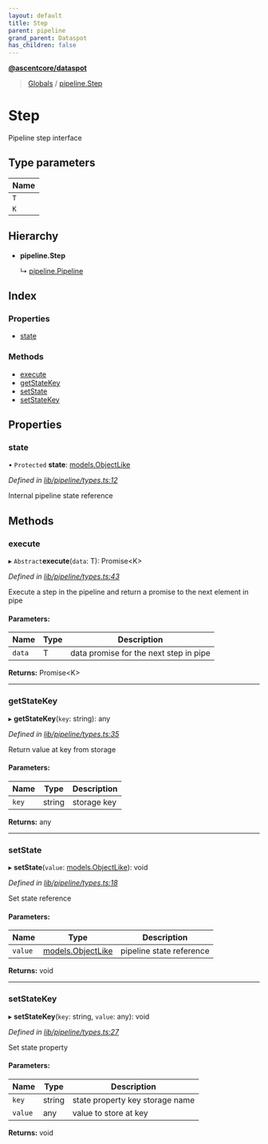```yaml
---
layout: default
title: Step
parent: pipeline
grand_parent: Dataspot
has_children: false
---
```


**[@ascentcore/dataspot](../README.md)**

> [Globals](../globals.md) / [pipeline.Step](pipeline_step)

# Step

Pipeline step interface

## Type parameters

Name |
------ |
`T` |
`K` |

## Hierarchy

* **pipeline.Step**

  ↳ [pipeline.Pipeline](pipeline_pipeline)

## Index

### Properties

* [state](pipeline_step#state)

### Methods

* [execute](pipeline_step#execute)
* [getStateKey](pipeline_step#getstatekey)
* [setState](pipeline_step#setstate)
* [setStateKey](pipeline_step#setstatekey)

## Properties

### state

• `Protected` **state**: [models.ObjectLike](../interfaces/models_objectlike)

*Defined in [lib/pipeline/types.ts:12](https://github.com/ascentcore/dataspot/blob/5151dd9/lib/pipeline/types.ts#L12)*

Internal pipeline state reference

## Methods

### execute

▸ `Abstract`**execute**(`data`: T): Promise\<K>

*Defined in [lib/pipeline/types.ts:43](https://github.com/ascentcore/dataspot/blob/5151dd9/lib/pipeline/types.ts#L43)*

Execute a step in the pipeline and return a promise to the next element in pipe

#### Parameters:

Name | Type | Description |
------ | ------ | ------ |
`data` | T | data promise for the next step in pipe  |

**Returns:** Promise\<K>

___

### getStateKey

▸ **getStateKey**(`key`: string): any

*Defined in [lib/pipeline/types.ts:35](https://github.com/ascentcore/dataspot/blob/5151dd9/lib/pipeline/types.ts#L35)*

Return value at key from storage

#### Parameters:

Name | Type | Description |
------ | ------ | ------ |
`key` | string | storage key  |

**Returns:** any

___

### setState

▸ **setState**(`value`: [models.ObjectLike](../interfaces/models_objectlike)): void

*Defined in [lib/pipeline/types.ts:18](https://github.com/ascentcore/dataspot/blob/5151dd9/lib/pipeline/types.ts#L18)*

Set state reference

#### Parameters:

Name | Type | Description |
------ | ------ | ------ |
`value` | [models.ObjectLike](../interfaces/models_objectlike) | pipeline state reference  |

**Returns:** void

___

### setStateKey

▸ **setStateKey**(`key`: string, `value`: any): void

*Defined in [lib/pipeline/types.ts:27](https://github.com/ascentcore/dataspot/blob/5151dd9/lib/pipeline/types.ts#L27)*

Set state property

#### Parameters:

Name | Type | Description |
------ | ------ | ------ |
`key` | string | state property key storage name |
`value` | any | value to store at key  |

**Returns:** void
